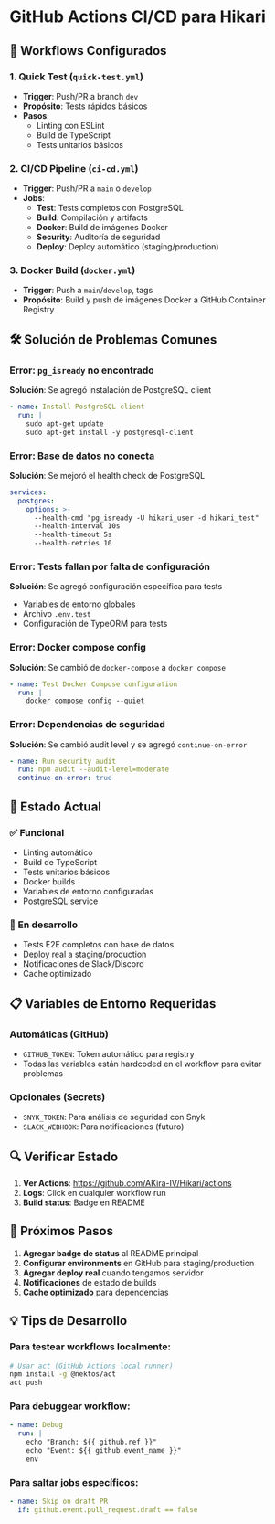 # GitHub Actions CI/CD para Hikari

## 🔄 Workflows Configurados

### 1. Quick Test (`quick-test.yml`)
- **Trigger**: Push/PR a branch `dev`
- **Propósito**: Tests rápidos básicos
- **Pasos**:
  - Linting con ESLint
  - Build de TypeScript
  - Tests unitarios básicos

### 2. CI/CD Pipeline (`ci-cd.yml`)
- **Trigger**: Push/PR a `main` o `develop`
- **Jobs**:
  - **Test**: Tests completos con PostgreSQL
  - **Build**: Compilación y artifacts
  - **Docker**: Build de imágenes Docker
  - **Security**: Auditoría de seguridad
  - **Deploy**: Deploy automático (staging/production)

### 3. Docker Build (`docker.yml`)
- **Trigger**: Push a `main`/`develop`, tags
- **Propósito**: Build y push de imágenes Docker a GitHub Container Registry

## 🛠️ Solución de Problemas Comunes

### Error: `pg_isready` no encontrado
**Solución**: Se agregó instalación de PostgreSQL client
```yaml
- name: Install PostgreSQL client
  run: |
    sudo apt-get update
    sudo apt-get install -y postgresql-client
```

### Error: Base de datos no conecta
**Solución**: Se mejoró el health check de PostgreSQL
```yaml
services:
  postgres:
    options: >-
      --health-cmd "pg_isready -U hikari_user -d hikari_test"
      --health-interval 10s
      --health-timeout 5s
      --health-retries 10
```

### Error: Tests fallan por falta de configuración
**Solución**: Se agregó configuración específica para tests
- Variables de entorno globales
- Archivo `.env.test`
- Configuración de TypeORM para tests

### Error: Docker compose config
**Solución**: Se cambió de `docker-compose` a `docker compose`
```yaml
- name: Test Docker Compose configuration
  run: |
    docker compose config --quiet
```

### Error: Dependencias de seguridad
**Solución**: Se cambió audit level y se agregó `continue-on-error`
```yaml
- name: Run security audit
  run: npm audit --audit-level=moderate
  continue-on-error: true
```

## 🚀 Estado Actual

### ✅ Funcional
- Linting automático
- Build de TypeScript
- Tests unitarios básicos
- Docker builds
- Variables de entorno configuradas
- PostgreSQL service

### 🔧 En desarrollo
- Tests E2E completos con base de datos
- Deploy real a staging/production
- Notificaciones de Slack/Discord
- Cache optimizado

## 📋 Variables de Entorno Requeridas

### Automáticas (GitHub)
- `GITHUB_TOKEN`: Token automático para registry
- Todas las variables están hardcoded en el workflow para evitar problemas

### Opcionales (Secrets)
- `SNYK_TOKEN`: Para análisis de seguridad con Snyk
- `SLACK_WEBHOOK`: Para notificaciones (futuro)

## 🔍 Verificar Estado

1. **Ver Actions**: https://github.com/AKira-IV/Hikari/actions
2. **Logs**: Click en cualquier workflow run
3. **Build status**: Badge en README

## 🎯 Próximos Pasos

1. **Agregar badge de status** al README principal
2. **Configurar environments** en GitHub para staging/production
3. **Agregar deploy real** cuando tengamos servidor
4. **Notificaciones** de estado de builds
5. **Cache optimizado** para dependencias

## 💡 Tips de Desarrollo

### Para testear workflows localmente:
```bash
# Usar act (GitHub Actions local runner)
npm install -g @nektos/act
act push
```

### Para debuggear workflow:
```yaml
- name: Debug
  run: |
    echo "Branch: ${{ github.ref }}"
    echo "Event: ${{ github.event_name }}"
    env
```

### Para saltar jobs específicos:
```yaml
- name: Skip on draft PR
  if: github.event.pull_request.draft == false
```
